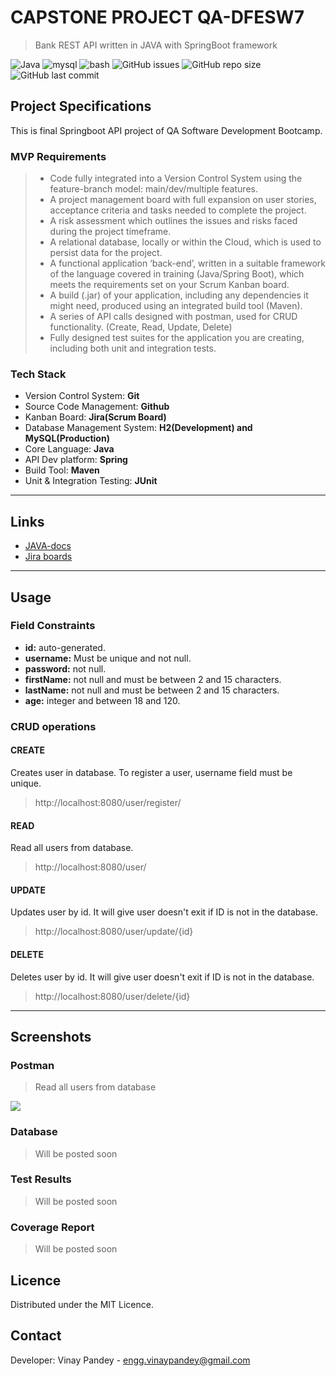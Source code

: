 # CAPSTONE PROJECT QA-DFESW7
>Bank REST API written in JAVA with SpringBoot framework

![Java](https://img.shields.io/badge/-java-blue)
![mysql](https://img.shields.io/badge/-MySQL-005C84)
![bash](https://img.shields.io/badge/Spring_Boot-orange)
![GitHub issues](https://img.shields.io/github/issues/vinaypandat/qa-final-project)
![GitHub repo size](https://img.shields.io/github/repo-size/vinaypandat/qa-final-project)
![GitHub last commit](https://img.shields.io/github/last-commit/vinaypandat/qa-final-project)


## Project Specifications

This is final Springboot API project of QA Software Development Bootcamp.

### MVP Requirements

> -	Code fully integrated into a Version Control System using the feature-branch model: main/dev/multiple features.
> -	A project management board with full expansion on user stories, acceptance criteria and tasks needed to complete the project.
> -	A risk assessment which outlines the issues and risks faced during the project timeframe.
> -	A relational database, locally or within the Cloud, which is used to persist data for the project.
> -	A functional application ‘back-end’, written in a suitable framework of the language covered in training (Java/Spring Boot), which meets the requirements set on your Scrum Kanban board.
> -	A build (.jar) of your application, including any dependencies it might need, produced using an integrated build tool (Maven).
> -	A series of API calls designed with postman, used for CRUD functionality. (Create, Read, Update, Delete)
> -	Fully designed test suites for the application you are creating, including both unit and integration tests.

### Tech Stack

- Version Control System: **Git**
- Source Code Management: **Github**
- Kanban Board: **Jira(Scrum Board)**
- Database Management System: **H2(Development) and MySQL(Production)**
- Core Language: **Java**
- API Dev platform: **Spring**
- Build Tool: **Maven**
- Unit & Integration Testing: **JUnit**

---

## Links
- [JAVA-docs](https://vinaypandat.github.io/qa-final-project/)
- [Jira boards](https://vinaypandat.atlassian.net/jira/software/projects/QFP/boards/4)

---
## Usage
### Field Constraints

- **id:** auto-generated.
- **username:** Must be unique and  not null.
- **password:** not null.
- **firstName:** not null and must be between 2 and 15 characters.
- **lastName:** not null and must be between 2 and 15 characters.
- **age:** integer and between 18 and 120.

### CRUD operations
#### CREATE

Creates user in database. To register a user, username field must be unique.
> http://localhost:8080/user/register/

#### READ

Read all users from database.

>http://localhost:8080/user/

#### UPDATE

Updates user by id. It will give user doesn't exit if ID is not in the database.

>http://localhost:8080/user/update/{id}

#### DELETE

Deletes user by id. It will give user doesn't exit if ID is not in the database.

>http://localhost:8080/user/delete/{id} 

---

## Screenshots
### Postman

> Read all users from database

![](https://github.com/vinaypandat/qa-final-project/blob/documents/Documents/images/postman/READ_all.png)

### Database
> Will be posted soon
### Test Results
> Will be posted soon
### Coverage Report
> Will be posted soon

## Licence

Distributed under the MIT Licence.

## Contact
Developer: Vinay Pandey - engg.vinaypandey@gmail.com
